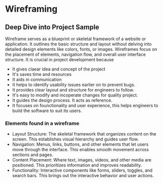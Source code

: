 # Wireframing
## Deep Dive into Project Sample
Wireframe serves as a blueprint or skeletal framework of a website or application. It outlines the basic structure and layout without delving into detailed design elements like colors, fonts, or images. Wireframes focus on the placement of elements, navigation flow, and overall user interface structure. It is crucial in project development because
- It gives claear idea and concept of the project
- It's saves time and resources
- It aids in communication
- It helps to identify usability issues earlier on to prevent bugs.
- It provides clear layout and structure for engineers to follow.
- It's easy to modify and incoperate changes for quality project.
- It guides the design process. It acts as reference.
- It focuses on founctionality and user experience, this helps engineers to build the software to suit its users. 
### Elements found in a wireframe
- Layout Structure: The skeletal framework that organizes content on the screen. This establishes visual hierarchy and guides user flow.
- Navigation: Menus, links, buttons, and other elements that let users move through the interface. This enables smooth movement across sections and pages.
- Content Placement: Where text, images, videos, and other media are positioned. This prioritizes information and improves readability.
- Functionality: Interactive components like forms, sliders, toggles, and search bars. This brings out the interactive behavior and user actions. 
